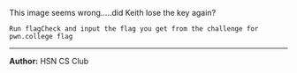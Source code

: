This image seems wrong.....did Keith lose the key again?

`Run flagCheck and input the flag you get from the challenge for pwn.college flag`

---
**Author:** HSN CS Club